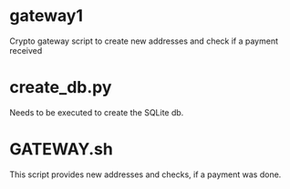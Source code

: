 # gateway1
Crypto gateway script to create new addresses and check if a payment received


# create_db.py
Needs to be executed to create the SQLite db.

# GATEWAY.sh
This script provides new addresses and checks, if a payment was done.
